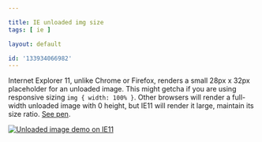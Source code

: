 ```yaml
---

title: IE unloaded img size
tags: [ ie ]

layout: default

id: '133934066982'
---
```


Internet Explorer 11, unlike Chrome or Firefox, renders a small 28px x 32px placeholder for an unloaded image. This might getcha if you are using responsive sizing `img { width: 100% }`. Other browsers will render a full-width unloaded image with 0 height, but IE11 will render it large, maintain its size ratio. [See pen](http://codepen.io/desandro/pen/meZJJK?editors=110).

[![Unloaded image demo on IE11](http://i.imgur.com/OJX5jG8.png)](http://codepen.io/desandro/pen/meZJJK?editors=110)
